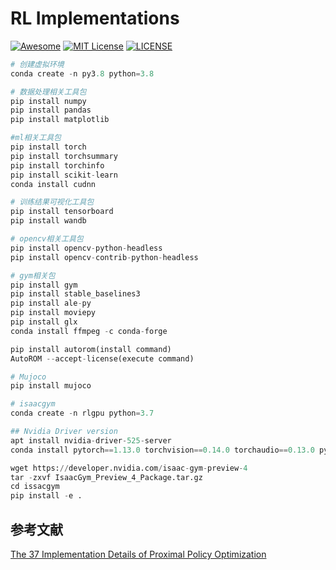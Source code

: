 # RL Implementations

[![Awesome](https://awesome.re/badge.svg)](https://awesome.re) [![MIT License](https://img.shields.io/badge/license-Apache-green.svg)](https://opensource.org/licenses/MIT) [![LICENSE](https://img.shields.io/badge/license-Anti%20996-blue.svg)](https://github.com/996icu/996.ICU/blob/master/LICENSE)



```python
# 创建虚拟环境
conda create -n py3.8 python=3.8

# 数据处理相关工具包
pip install numpy
pip install pandas
pip install matplotlib

#ml相关工具包
pip install torch
pip install torchsummary
pip install torchinfo
pip install scikit-learn
conda install cudnn

# 训练结果可视化工具包
pip install tensorboard
pip install wandb

# opencv相关工具包
pip install opencv-python-headless
pip install opencv-contrib-python-headless

# gym相关包
pip install gym
pip install stable_baselines3
pip install ale-py
pip install moviepy
pip install glx
conda install ffmpeg -c conda-forge

pip install autorom(install command)
AutoROM --accept-license(execute command)

# Mujoco
pip install mujoco

# isaacgym
conda create -n rlgpu python=3.7

## Nvidia Driver version
apt install nvidia-driver-525-server
conda install pytorch==1.13.0 torchvision==0.14.0 torchaudio==0.13.0 pytorch-cuda=11.7 -c pytorch -c nvidia

wget https://developer.nvidia.com/isaac-gym-preview-4
tar -zxvf IsaacGym_Preview_4_Package.tar.gz
cd issacgym
pip install -e .
```







## 参考文献

[The 37 Implementation Details of Proximal Policy Optimization](https://iclr-blog-track.github.io/2022/03/25/ppo-implementation-details/)
